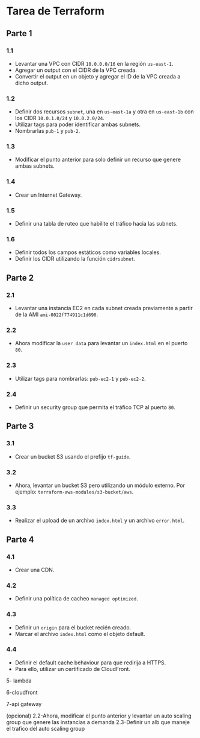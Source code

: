 Tarea de Terraform
==================

Parte 1
-------

### 1.1

-   Levantar una VPC con CIDR `10.0.0.0/16` en la región `us-east-1`.
-   Agregar un output con el CIDR de la VPC creada.
-   Convertir el output en un objeto y agregar el ID de la VPC creada a dicho output.

### 1.2

-   Definir dos recursos `subnet`, una en `us-east-1a` y otra en `us-east-1b` con los CIDR `10.0.1.0/24` y `10.0.2.0/24`.
-   Utilizar tags para poder identificar ambas subnets.
-   Nombrarlas `pub-1` y `pub-2`.

### 1.3

-   Modificar el punto anterior para solo definir un recurso que genere ambas subnets.

### 1.4

-   Crear un Internet Gateway.

### 1.5

-   Definir una tabla de ruteo que habilite el tráfico hacia las subnets.

### 1.6

-   Definir todos los campos estáticos como variables locales.
-   Definir los CIDR utilizando la función `cidrsubnet`.

Parte 2
-------

### 2.1

-   Levantar una instancia EC2 en cada subnet creada previamente a partir de la AMI `ami-0022f774911c1d690`.

### 2.2

-   Ahora modificar la `user data` para levantar un `index.html` en el puerto `80`.

### 2.3

-   Utilizar tags para nombrarlas: `pub-ec2-1` y `pub-ec2-2`.

### 2.4

-   Definir un security group que permita el tráfico TCP al puerto `80`.

Parte 3
-------

### 3.1

-   Crear un bucket S3 usando el prefijo `tf-guide`.

### 3.2

-   Ahora, levantar un bucket S3 pero utilizando un módulo externo. Por ejemplo: `terraform-aws-modules/s3-bucket/aws`.

### 3.3

-   Realizar el upload de un archivo `index.html` y un archivo `error.html`.

Parte 4
-------

### 4.1

-   Crear una CDN.

### 4.2

-   Definir una política de cacheo `managed optimized`.

### 4.3

-   Definir un `origin` para el bucket recién creado.
-   Marcar el archivo `index.html` como el objeto default.

### 4.4

-   Definir el default cache behaviour para que redirija a HTTPS.
-   Para ello, utilizar un certificado de CloudFront.

5- lambda

6-cloudfront

7-api gateway

(opcional)
2.2-Ahora, modificar el punto anterior y levantar un auto scaling group que genere las instancias a demanda
2.3-Definir un alb que maneje el trafico del auto scaling group

